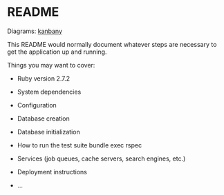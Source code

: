 # README

Diagrams: <a href="https://viewer.diagrams.net/?highlight=0000ff&edit=_blank&layers=1&nav=1&page-id=GXZoj3Kmz-DGKNJi9c0u&title=kanbany#Uhttps%3A%2F%2Fdrive.google.com%2Fuc%3Fid%3D1Aow4lPRjP7HDDZf8qi4Db1_pz-jVSL4h%26export%3Ddownload">kanbany</a>

This README would normally document whatever steps are necessary to get the
application up and running.

Things you may want to cover:

* Ruby version
2.7.2
* System dependencies

* Configuration

* Database creation

* Database initialization

* How to run the test suite
bundle exec rspec
* Services (job queues, cache servers, search engines, etc.)

* Deployment instructions

* ...
